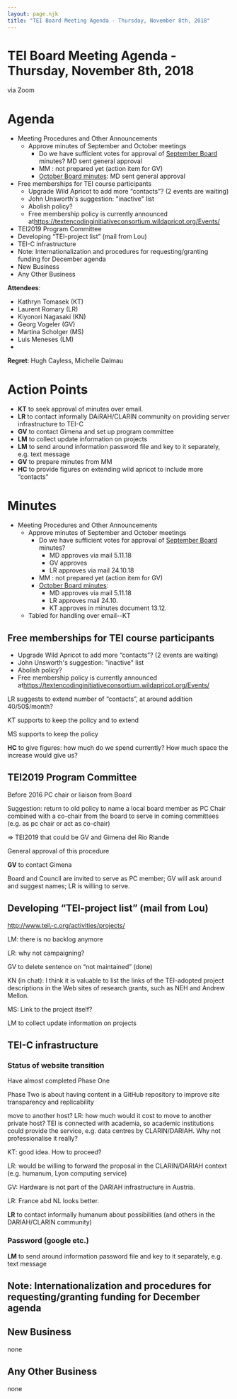 ```yaml
---
layout: page.njk
title: "TEI Board Meeting Agenda - Thursday, November 8th, 2018"
---
```

# TEI Board Meeting Agenda - Thursday, November 8th, 2018
via Zoom




Agenda
======




* Meeting Procedures and Other Announcements
	+ Approve minutes of September and October meetings
		- Do we have sufficient votes for approval of [September Board](https://docs.google.com/document/d/1C8jBHrQZ0LZCRyyyWmrCG1PDGCK1dLJZNoNhAYAI-E4/edit) minutes? MD sent general approval
		- MM : not prepared yet (action item for GV)
		- [October Board minutes](https://docs.google.com/document/d/1u9GMYCGAAq5B0lpsPBNB9odu3MQTZLPlMoFLjvyV4_E/edit?usp=drive_web&ouid=104936754729048228814): MD sent general approval
* Free memberships for TEI course participants
	+ Upgrade Wild Apricot to add more “contacts”? (2 events are waiting)
	+ John Unsworth's suggestion: "inactive" list
	+ Abolish policy?
	+ Free membership policy is currently announced at<https://textencodinginitiativeconsortium.wildapricot.org/Events/>
* TEI2019 Program Committee
* Developing “TEI\-project list” (mail from Lou)
* TEI\-C infrastructure
* Note: Internationalization and procedures for requesting/granting funding for December agenda
* New Business
* Any Other Business







**Attendees**: 




* Kathryn Tomasek (KT)
* Laurent Romary (LR)
* Kiyonori Nagasaki (KN)
* Georg Vogeler (GV)
* Martina Scholger (MS)
* Luis Meneses (LM)
* 




**Regret**: Hugh Cayless, Michelle Dalmau




Action Points
=============




* **KT** to seek approval of minutes over email.
* **LR** to contact informally DAiRAH/CLARIN community on providing server infrastructure to TEI\-C
* **GV** to contact Gimena and set up program committee
* **LM** to collect update information on projects
* **LM** to send around information password file and key to it separately, e.g. text message
* **GV** to prepare minutes from MM
* **HC** to provide figures on extending wild apricot to include more “contacts”




Minutes
=======




* Meeting Procedures and Other Announcements
	+ Approve minutes of September and October meetings
		- Do we have sufficient votes for approval of [September Board](https://docs.google.com/document/d/1KkDeWsVIqxOT2oFPayYnvZKTDYSzHBsjLvBBWsPe9cE/edit) minutes?
			* MD approves via mail 5\.11\.18
			* GV approves
			* LR approves via mail 24\.10\.18
		- MM : not prepared yet (action item for GV)
		- [October Board minutes](https://docs.google.com/document/d/1u9GMYCGAAq5B0lpsPBNB9odu3MQTZLPlMoFLjvyV4_E/edit?usp=drive_web&ouid=104936754729048228814):
			* MD approves via mail 5\.11\.18
			* LR approves mail 24\.10\.
			* KT approves in minutes document 13\.12\.
	+ Tabled for handling over email\-\-KT




Free memberships for TEI course participants
--------------------------------------------




* Upgrade Wild Apricot to add more “contacts”? (2 events are waiting)
* John Unsworth's suggestion: "inactive" list
* Abolish policy?
* Free membership policy is currently announced at<https://textencodinginitiativeconsortium.wildapricot.org/Events/>




LR suggests to extend number of “contacts”, at around addition 40/50$/month? 




KT supports to keep the policy and to extend




MS supports to keep the policy




**HC** to give figures: how much do we spend currently? How much space the increase would give us?




TEI2019 Program Committee
-------------------------




Before 2016 PC chair or liaison from Board




Suggestion: return to old policy to name a local board member as PC Chair combined with a co\-chair from the board to serve in coming committees (e.g. as pc chair or act as co\-chair)




\=\> TEI2019 that could be GV and Gimena del Rio Riande




General approval of this procedure




**GV** to contact Gimena




Board and Council are invited to serve as PC member; GV will ask around and suggest names; LR is willing to serve.




Developing “TEI\-project list” (mail from Lou)
----------------------------------------------





http://www.tei\-c.org/activities/projects/



LM: there is no backlog anymore




LR: why not campaigning?




GV to delete sentence on “not maintained” (done)




KN (in chat): I think it is valuable to list the links of the TEI\-adopted project descriptions in the Web sites of research grants, such as NEH and Andrew Mellon.




MS: Link to the project itself?




LM to collect update information on projects




TEI\-C infrastructure
---------------------




### Status of website transition




Have almost completed Phase One




Phase Two is about having content in a GitHub repository to improve site transparency and replicability




move to another host? LR: how much would it cost to move to another private host? TEI is connected with academia, so academic institutions could provide the service, e.g. data centres by CLARIN/DARIAH. Why not professionalise it really?




KT: good idea. How to proceed?




LR: would be willing to forward the proposal in the CLARIN/DARIAH context (e.g. humanum, Lyon computing service)




GV: Hardware is not part of the DARIAH infrastructure in Austria.




LR: France abd NL looks better.




**LR** to contact informally humanum about possibilities (and others in the DARIAH/CLARIN community)




### Password (google etc.)




**LM** to send around information password file and key to it separately, e.g. text message  





Note: Internationalization and procedures for requesting/granting funding for December agenda
---------------------------------------------------------------------------------------------




New Business
------------




none




Any Other Business
------------------




none  



